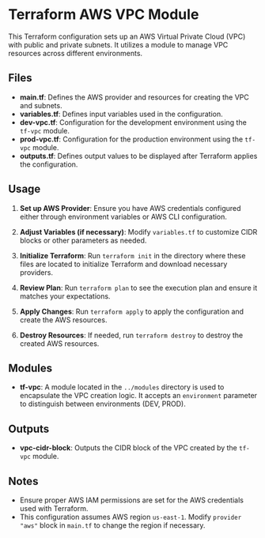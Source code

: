 # Terraform AWS VPC Module 

This Terraform configuration sets up an AWS Virtual Private Cloud (VPC) with public and private subnets. It utilizes a module to manage VPC resources across different environments. 

## Files  
 
- **main.tf**: Defines the AWS provider and resources for creating the VPC and subnets. 
- **variables.tf**: Defines input variables used in the configuration. 
- **dev-vpc.tf**: Configuration for the development environment using the `tf-vpc` module. 
- **prod-vpc.tf**: Configuration for the production environment using the `tf-vpc` module.
- **outputs.tf**: Defines output values to be displayed after Terraform applies the configuration.

## Usage

1. **Set up AWS Provider**: Ensure you have AWS credentials configured either through environment variables or AWS CLI configuration.

2. **Adjust Variables (if necessary)**: Modify `variables.tf` to customize CIDR blocks or other parameters as needed.

3. **Initialize Terraform**: Run `terraform init` in the directory where these files are located to initialize Terraform and download necessary providers.

4. **Review Plan**: Run `terraform plan` to see the execution plan and ensure it matches your expectations.

5. **Apply Changes**: Run `terraform apply` to apply the configuration and create the AWS resources.

6. **Destroy Resources**: If needed, run `terraform destroy` to destroy the created AWS resources.

## Modules

- **tf-vpc**: A module located in the `../modules` directory is used to encapsulate the VPC creation logic. It accepts an `environment` parameter to distinguish between environments (DEV, PROD).

## Outputs

- **vpc-cidr-block**: Outputs the CIDR block of the VPC created by the `tf-vpc` module.

## Notes

- Ensure proper AWS IAM permissions are set for the AWS credentials used with Terraform.
- This configuration assumes AWS region `us-east-1`. Modify `provider "aws"` block in `main.tf` to change the region if necessary.
